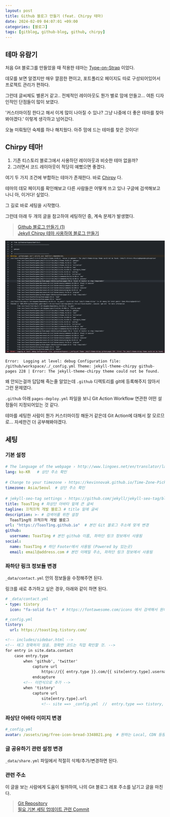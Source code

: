 ```yaml
---
layout: post
title: Github 블로그 만들기 (feat. Chirpy 테마)  
date: 2024-02-09 04:07:01 +09:00
categories: [블로그]
tags: [gitblog, github-blog, github, chirpy]                    
---
```


## 테마 유람기
처음 Git 블로그를 만들었을 때 적용한 테마는 [Type-on-Strap](https://github.com/sylhare/Type-on-Strap) 이었다.

데모를 보면 알겠지만 매우 깔끔한 편이고, 포트폴리오 페이지도 따로 구성되어있어서 프로젝트 관리가 편하다.

그런데 글씨체도 별론거 같고.. 전체적인 레이아웃도 뭔가 별로 맘에 안들고... 여튼 디자인적인 단점들이 많이 보였다.

'커스터마이징 한다고 해서 이게 많이 나아질 수 있나? 그냥 나중에 더 좋은 테마를 찾아봐야겠다.' 이렇게 생각하고 넘어갔다.

오늘 미뤄뒀던 숙제를 하나 해치웠다. 아주 맘에 드는 테마를 찾은 것이다!

## Chirpy 테마!
1) 기존 티스토리 블로그에서 사용하던 레이아웃과 비슷한 테마 없을까?  
2) 그러면서 코드 레이아웃이 적당히 예뻤으면 좋겠다.

여기 두 가지 조건에 부합하는 테마가 존재한다. 바로 [Chirpy](https://github.com/ToasT1ng/jekyll-theme-chirpy) 다.

테마의 데모 페이지를 확인해보고 다른 사람들은 어떻게 쓰고 있나 구글에 검색해보고 나니 아, 이거다! 싶었다.

그 길로 바로 세팅을 시작했다.

그런데 아래 두 개의 글을 참고하여 세팅하던 중, 계속 문제가 발생했다.    
> [Github 블로그 만들기 (1)](https://devpro.kr/posts/Github-%EB%B8%94%EB%A1%9C%EA%B7%B8-%EB%A7%8C%EB%93%A4%EA%B8%B0-(1)/)       
[Jekyll Chirpy 테마 사용하여 블로그 만들기](https://www.irgroup.org/posts/jekyll-chirpy/)

![이미지](/assets/post_imgs/2024-02-10-github-blog-chirpy_git_action_error.png)

```
Error:  Logging at level: debug Configuration file: /github/workspace/./_config.yml Theme: jekyll-theme-chirpy github-pages 228 | Error: The jekyll-theme-chirpy theme could not be found.
```

왜 안되는걸까 답답해 죽는줄 알았는데 `.github` 디렉토리를 git에 등록해주지 않아서 그런 문제였다.

`.github` 아래 `pages-deploy.yml` 파일을 보니 Git Action Workflow 연관한 어떤 설정들이 지정되어있는 것 같다.

테마를 세팅한 사람이 뭔가 커스터마이징 해둔거 같은데 Git Action에 대해서 잘 모르므로... 자세한건 더 공부해봐야겠다.


## 세팅

### 기본 설정
```yml
# The language of the webpage › http://www.lingoes.net/en/translator/langcode.htm
lang: ko-KR   # 상단 주소 확인

# Change to your timezone › https://kevinnovak.github.io/Time-Zone-Picker
timezone: Asia/Seoul  # 상단 주소 확인

# jekyll-seo-tag settings › https://github.com/jekyll/jekyll-seo-tag/blob/master/docs/usage.md
title: ToasT1ng # 좌상단 아바타 밑에 큰 글씨
tagline: 끄적끄적 개발 블로그 # title 밑에 글씨
description: >- # 검색어를 위한 설정
  ToasT1ng의 끄적끄적 개발 블로그
url: "https://ToasT1ng.github.io"  # 본인 Git 블로그 주소에 맞게 변경
github:
  username: ToasT1ng # 본인 github 이름, 좌하단 링크 정보에서 사용됨
social:
  name: ToasT1ng # 하단 Footer에서 사용됨 (Powered by 있는곳)
  email: email@address.com # 본인 이메일 주소, 좌하단 링크 정보에서 사용됨
```

### 좌하단 링크 정보들 변경
`_data/contact.yml` 안의 정보들을 수정해주면 된다. 

링크를 새로 추가하고 싶은 경우, 아래와 같이 하면 된다.
```yml
# _data/contact.yml
- type: tistory
  icon: "fa-solid fa-t"  # https://fontawesome.com/icons 에서 검색해서 원하는 것으로 바꾸기
```
```yml
#_config.yml
tistory:
  url: https://toast1ng.tistory.com/
```
```html
<!-- includes/sidebar.html -->
<!-- 태그 정확하지 않음. 정확한 코드는 직접 확인할 것. -->
for entry in site.data.contact
    case entry.type
        when 'github', 'twitter'
            capture url
                https://{{ entry.type }}.com/{{ site[entry.type].username }}
            endcapture
        <!-- 이런식으로 추가 -->
        when 'tistory'
            capture url
                site[entry.type].url
                <!-- site ==> _config.yml  //  entry.type ==> tistory, github 등등 -->
```

### 좌상단 아바타 이미지 변경
```yml
#_config.yml
avatar: /assets/img/free-icon-bread-3348021.png  # 원하는 Local, CDN 등등의 주소로 설정하면 된다.
```

### 글 공유하기 관련 설정 변경
`_data/share.yml` 파일에서 적절히 삭제/추가/변경하면 된다.

### 관련 주소
이 글을 보는 사람에게 도움이 될까하여, 나의 Git 블로그 레포 주소를 남기고 글을 마친다.
> [Git Repository](https://github.com/ToasT1ng/ToasT1ng.github.io)    
[필요 기본 세팅 업데이트 관련 Commit](https://github.com/ToasT1ng/ToasT1ng.github.io/commit/64ae77b287ceacbac13683d3b217958a2e45d835)

  



